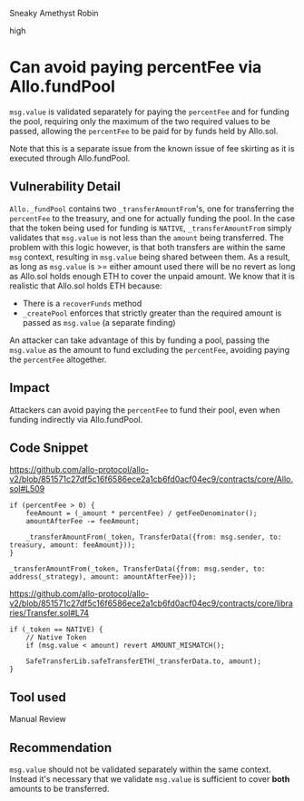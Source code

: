 Sneaky Amethyst Robin

high

# Can avoid paying percentFee via Allo.fundPool

`msg.value` is validated separately for paying the `percentFee` and for funding the pool, requiring only the maximum of the two required values to be passed, allowing the `percentFee` to be paid for by funds held by Allo.sol.

Note that this is a separate issue from the known issue of fee skirting as it is executed through Allo.fundPool.

## Vulnerability Detail

`Allo._fundPool` contains two `_transferAmountFrom`'s, one for transferring the `percentFee` to the treasury, and one for actually funding the pool. In the case that the token being used for funding is `NATIVE`, `_transferAmountFrom` simply validates that `msg.value` is not less than the `amount` being transferred. The problem with this logic however, is that both transfers are within the same `msg` context, resulting in `msg.value` being shared between them. As a result, as long as `msg.value` is >= either amount used there will be no revert as long as Allo.sol holds enough ETH to cover the unpaid amount. We know that it is realistic that Allo.sol holds ETH because:
- There is a `recoverFunds` method
- `_createPool` enforces that strictly greater than the required amount is passed as `msg.value` (a separate finding)

An attacker can take advantage of this by funding a pool, passing the `msg.value` as the amount to fund excluding the `percentFee`, avoiding paying the `percentFee` altogether.

## Impact

Attackers can avoid paying the `percentFee` to fund their pool, even when funding indirectly via Allo.fundPool.

## Code Snippet

https://github.com/allo-protocol/allo-v2/blob/851571c27df5c16f6586ece2a1cb6fd0acf04ec9/contracts/core/Allo.sol#L509
```solidity
if (percentFee > 0) {
    feeAmount = (_amount * percentFee) / getFeeDenominator();
    amountAfterFee -= feeAmount;

    _transferAmountFrom(_token, TransferData({from: msg.sender, to: treasury, amount: feeAmount}));
}

_transferAmountFrom(_token, TransferData({from: msg.sender, to: address(_strategy), amount: amountAfterFee}));
```

https://github.com/allo-protocol/allo-v2/blob/851571c27df5c16f6586ece2a1cb6fd0acf04ec9/contracts/core/libraries/Transfer.sol#L74

```solidity
if (_token == NATIVE) {
    // Native Token
    if (msg.value < amount) revert AMOUNT_MISMATCH();

    SafeTransferLib.safeTransferETH(_transferData.to, amount);
}
```

## Tool used

Manual Review

## Recommendation

`msg.value` should not be validated separately within the same context. Instead it's necessary that we validate `msg.value` is sufficient to cover **both** amounts to be transferred.